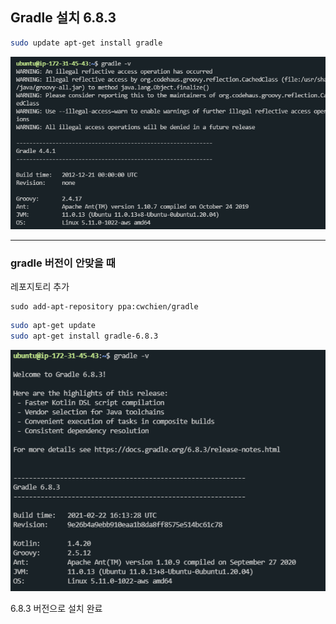 ## Gradle 설치 6.8.3

```bash
sudo update apt-get install gradle
```

![image-20220214145156961](https://raw.githubusercontent.com/rudy0103/save-image-repo/master/img/image-20220214145156961.png)



-----------------------------

### gradle 버전이 안맞을 때

레포지토리 추가

```
sudo add-apt-repository ppa:cwchien/gradle
```

```bash
sudo apt-get update
sudo apt-get install gradle-6.8.3
```



![image-20220214145511469](https://raw.githubusercontent.com/rudy0103/save-image-repo/master/img/image-20220214145511469.png)

6.8.3 버전으로 설치 완료



